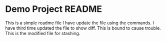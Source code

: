 # Demo Project README
This is a simple readme file
I have update the file using the commands.
I have third time updated the file to show diff.
This is bound to cause trouble.
This is the modified file for stashing.
